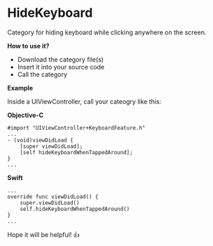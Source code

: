 # HideKeyboard
Category for hiding keyboard while clicking anywhere on the screen.

**How to use it?**

- Download the category file(s) 
- Insert it into your source code
- Call the category

**Example**

Inside a UIViewController, call your cateogry like this:

**Objective-C**

```
#import "UIViewController+KeyboardFeature.h"
...
- (void)viewDidLoad {
    [super viewDidLoad];
    [self hideKeyboardWhenTappedAround];
}
...
```

**Swift**

```
...
override func viewDidLoad() {
    super.viewDidLoad()
    self.hideKeyboardWhenTappedAround() 
}
...
```

Hope it will be helpful! 👍
